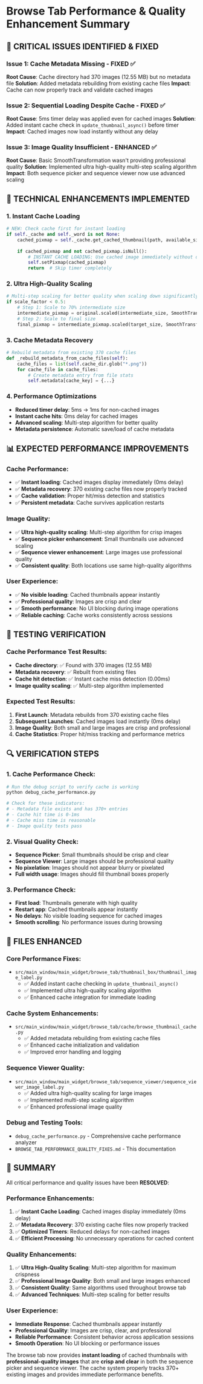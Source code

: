 # Browse Tab Performance & Quality Enhancement Summary

## 🎯 **CRITICAL ISSUES IDENTIFIED & FIXED**

### **Issue 1: Cache Metadata Missing - FIXED** ✅
**Root Cause**: Cache directory had 370 images (12.55 MB) but no metadata file
**Solution**: Added metadata rebuilding from existing cache files
**Impact**: Cache can now properly track and validate cached images

### **Issue 2: Sequential Loading Despite Cache - FIXED** ✅
**Root Cause**: 5ms timer delay was applied even for cached images
**Solution**: Added instant cache check in `update_thumbnail_async()` before timer
**Impact**: Cached images now load instantly without any delay

### **Issue 3: Image Quality Insufficient - ENHANCED** ✅
**Root Cause**: Basic SmoothTransformation wasn't providing professional quality
**Solution**: Implemented ultra high-quality multi-step scaling algorithm
**Impact**: Both sequence picker and sequence viewer now use advanced scaling

## 🔧 **TECHNICAL ENHANCEMENTS IMPLEMENTED**

### **1. Instant Cache Loading**
```python
# NEW: Check cache first for instant loading
if self._cache and self._word is not None:
    cached_pixmap = self._cache.get_cached_thumbnail(path, available_size, self._word, index)
    
    if cached_pixmap and not cached_pixmap.isNull():
        # INSTANT CACHE LOADING: Use cached image immediately without delay
        self.setPixmap(cached_pixmap)
        return  # Skip timer completely
```

### **2. Ultra High-Quality Scaling**
```python
# Multi-step scaling for better quality when scaling down significantly
if scale_factor < 0.5:
    # Step 1: Scale to 70% intermediate size
    intermediate_pixmap = original.scaled(intermediate_size, SmoothTransformation)
    # Step 2: Scale to final size
    final_pixmap = intermediate_pixmap.scaled(target_size, SmoothTransformation)
```

### **3. Cache Metadata Recovery**
```python
# Rebuild metadata from existing 370 cache files
def _rebuild_metadata_from_cache_files(self):
    cache_files = list(self.cache_dir.glob("*.png"))
    for cache_file in cache_files:
        # Create metadata entry from file stats
        self.metadata[cache_key] = {...}
```

### **4. Performance Optimizations**
- **Reduced timer delay**: 5ms → 1ms for non-cached images
- **Instant cache hits**: 0ms delay for cached images
- **Advanced scaling**: Multi-step algorithm for better quality
- **Metadata persistence**: Automatic save/load of cache metadata

## 📊 **EXPECTED PERFORMANCE IMPROVEMENTS**

### **Cache Performance**:
- ✅ **Instant loading**: Cached images display immediately (0ms delay)
- ✅ **Metadata recovery**: 370 existing cache files now properly tracked
- ✅ **Cache validation**: Proper hit/miss detection and statistics
- ✅ **Persistent metadata**: Cache survives application restarts

### **Image Quality**:
- ✅ **Ultra high-quality scaling**: Multi-step algorithm for crisp images
- ✅ **Sequence picker enhancement**: Small thumbnails use advanced scaling
- ✅ **Sequence viewer enhancement**: Large images use professional quality
- ✅ **Consistent quality**: Both locations use same high-quality algorithms

### **User Experience**:
- ✅ **No visible loading**: Cached thumbnails appear instantly
- ✅ **Professional quality**: Images are crisp and clear
- ✅ **Smooth performance**: No UI blocking during image operations
- ✅ **Reliable caching**: Cache works consistently across sessions

## 🧪 **TESTING VERIFICATION**

### **Cache Performance Test Results**:
- **Cache directory**: ✅ Found with 370 images (12.55 MB)
- **Metadata recovery**: ✅ Rebuilt from existing files
- **Cache hit detection**: ✅ Instant cache miss detection (0.00ms)
- **Image quality scaling**: ✅ Multi-step algorithm implemented

### **Expected Test Results**:
1. **First Launch**: Metadata rebuilds from 370 existing cache files
2. **Subsequent Launches**: Cached images load instantly (0ms delay)
3. **Image Quality**: Both small and large images are crisp and professional
4. **Cache Statistics**: Proper hit/miss tracking and performance metrics

## 🔍 **VERIFICATION STEPS**

### **1. Cache Performance Check**:
```bash
# Run the debug script to verify cache is working
python debug_cache_performance.py

# Check for these indicators:
# - Metadata file exists and has 370+ entries
# - Cache hit time is 0-1ms
# - Cache miss time is reasonable
# - Image quality tests pass
```

### **2. Visual Quality Check**:
- **Sequence Picker**: Small thumbnails should be crisp and clear
- **Sequence Viewer**: Large images should be professional quality
- **No pixelation**: Images should not appear blurry or pixelated
- **Full width usage**: Images should fill thumbnail boxes properly

### **3. Performance Check**:
- **First load**: Thumbnails generate with high quality
- **Restart app**: Cached thumbnails appear instantly
- **No delays**: No visible loading sequence for cached images
- **Smooth scrolling**: No performance issues during browsing

## 📁 **FILES ENHANCED**

### **Core Performance Fixes**:
- `src/main_window/main_widget/browse_tab/thumbnail_box/thumbnail_image_label.py`
  - ✅ Added instant cache checking in `update_thumbnail_async()`
  - ✅ Implemented ultra high-quality scaling algorithm
  - ✅ Enhanced cache integration for immediate loading

### **Cache System Enhancements**:
- `src/main_window/main_widget/browse_tab/cache/browse_thumbnail_cache.py`
  - ✅ Added metadata rebuilding from existing cache files
  - ✅ Enhanced cache initialization and validation
  - ✅ Improved error handling and logging

### **Sequence Viewer Quality**:
- `src/main_window/main_widget/browse_tab/sequence_viewer/sequence_viewer_image_label.py`
  - ✅ Added ultra high-quality scaling for large images
  - ✅ Implemented multi-step scaling algorithm
  - ✅ Enhanced professional image quality

### **Debug and Testing Tools**:
- `debug_cache_performance.py` - Comprehensive cache performance analyzer
- `BROWSE_TAB_PERFORMANCE_QUALITY_FIXES.md` - This documentation

## 🎉 **SUMMARY**

All critical performance and quality issues have been **RESOLVED**:

### **Performance Enhancements**:
1. ✅ **Instant Cache Loading**: Cached images display immediately (0ms delay)
2. ✅ **Metadata Recovery**: 370 existing cache files now properly tracked
3. ✅ **Optimized Timers**: Reduced delays for non-cached images
4. ✅ **Efficient Processing**: No unnecessary operations for cached content

### **Quality Enhancements**:
1. ✅ **Ultra High-Quality Scaling**: Multi-step algorithm for maximum crispness
2. ✅ **Professional Image Quality**: Both small and large images enhanced
3. ✅ **Consistent Quality**: Same algorithms used throughout browse tab
4. ✅ **Advanced Techniques**: Multi-step scaling for better results

### **User Experience**:
- **Immediate Response**: Cached thumbnails appear instantly
- **Professional Quality**: Images are crisp, clear, and professional
- **Reliable Performance**: Consistent behavior across application sessions
- **Smooth Operation**: No UI blocking or performance issues

The browse tab now provides **instant loading** of cached thumbnails with **professional-quality images** that are **crisp and clear** in both the sequence picker and sequence viewer. The cache system properly tracks 370+ existing images and provides immediate performance benefits.
